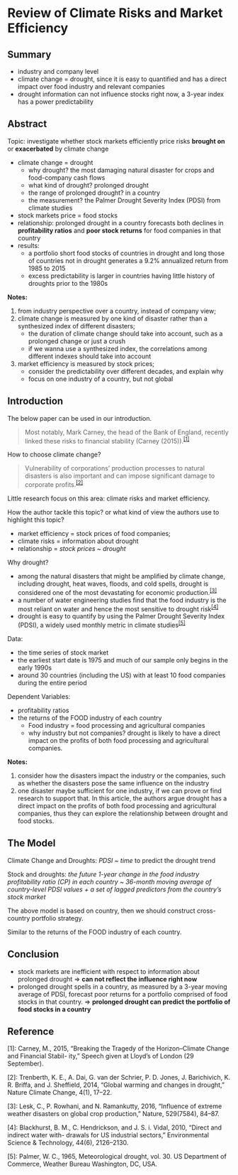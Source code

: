 # Review of Climate Risks and Market Efficiency

## Summary

* industry and company level
* climate change = drought, since it is easy to quantified and has a direct impact over food industry and relevant companies
* drought information can not influence stocks right now, a 3-year index has a power predictability

## Abstract

Topic: investigate whether stock markets efficiently price risks **brought on** or **exacerbated** by climate change

* climate change = drought
  * why drought? the most damaging natural disaster for crops and food-company cash flows
  * what kind of drought? prolonged drought
  * the range of prolonged drought? in a country
  * the measurement? the Palmer Drought Severity Index (PDSI) from climate studies
* stock markets price = food stocks
* relationship: prolonged drought in a country forecasts both declines in **profitability ratios** and **poor stock returns** for food companies in that country
* results:
  * a portfolio short food stocks of countries in drought and long those of countries not in drought generates a 9.2% annualized return from 1985 to 2015
  * excess predictability is larger in countries having little history of droughts prior to the 1980s

**Notes:**

1. from industry perspective over a country, instead of company view;
2. climate change is measured by one kind of disaster rather than a synthesized index of different disasters;
    * the duration of climate change should take into account, such as a prolonged change or just a crush
    * if we wanna use a synthesized index, the correlations among different indexes should take into account
3. market efficiency is measured by stock prices;
    * consider the predictability over different decades, and explain why
    * focus on one industry of a country, but not global

## Introduction

The below paper can be used in our introduction.
>Most notably, Mark Carney, the head of the Bank of England, recently linked these risks to financial stability (Carney (2015)).<sup>[[1]](#ft1)</sup>


How to choose climate change?
>Vulnerability of corporations’ production processes to natural disasters is also important and can impose significant damage to corporate profits.<sup>[[2]](#ft2)</sup>

Little research focus on this area: climate risks and market efficiency.

How the author tackle this topic? or what kind of view the authors use to highlight this topic?  

* market efficiency = stock prices of food companies;
* climate risks = information about drought
* relationship = *stock prices ~ drought*

Why drought? 

* among the natural disasters that might be amplified by climate
change, including drought, heat waves, floods, and cold spells, drought is considered one of the most devastating for economic production.<sup>[[3]](#ft3)</sup>
* a number of water engineering studies find that the food industry is the most reliant on water and hence the most sensitive to drought risk<sup>[[4]](#ft4)</sup>
*  drought is easy to quantify by using the Palmer Drought Severity Index (PDSI), a
widely used monthly metric in climate studies<sup>[[5]](#ft5)</sup>

Data:

* the time series of stock market
* the earliest start date is 1975 and much of our sample only begins in the early 1990s
* around 30 countries (including the US) with at least 10 food companies during the entire period

Dependent Variables:

* profitability ratios
* the returns of the FOOD industry of each country
  * Food industry = food processing and agricultural companies
  * why industry but not companies? drought is likely to have a direct impact on the profits of both food processing and agricultural companies.

**Notes:**

1. consider how the disasters impact the industry or the companies, such as whether the disasters pose the same influence on the industry
2. one disaster maybe sufficient for one industry, if we can prove or find research to support that. In this article, the authors argue drought has a direct impact on the profits of both food processing and agricultural companies, thus they can explore the relationship between drought and food stocks.


## The Model

Climate Change and Droughts:
*PDSI ~ time* to predict the drought trend

Stock and droughts:
*the future 1-year change in the food industry profitability ratio (CP) in each country ~ 36-month moving average of country-level PDSI values + a set of lagged predictors from the country’s stock market*

The above model is based on country, then we should construct cross-country portfolio strategy.

Similar to the returns of the FOOD industry of each country.

## Conclusion

* stock markets are inefficient with respect to information about prolonged drought => **can not reflect the influence right now**
* prolonged drought spells in a country, as measured by a 3-year moving average of PDSI, forecast poor returns for a portfolio comprised of food stocks in that country. => **prolonged drought can predict the portfolio of food stocks in a country**


## Reference

<a name="ft1">[1]</a>: Carney, M., 2015, “Breaking the Tragedy of the Horizon–Climate Change and Financial Stabil- ity,” Speech given at Lloyd’s of London (29 September).

<a name="ft2">[2]</a>: Trenberth, K. E., A. Dai, G. van der Schrier, P. D. Jones, J. Barichivich, K. R. Briffa, and J. Sheffield, 2014, “Global warming and changes in drought,” Nature Climate Change, 4(1), 17–22.

<a name="ft3">[3]</a>: Lesk, C., P. Rowhani, and N. Ramankutty, 2016, “Influence of extreme weather disasters on global crop production,” Nature, 529(7584), 84–87.

<a name="ft4">[4]</a>: Blackhurst, B. M., C. Hendrickson, and J. S. i. Vidal, 2010, “Direct and indirect water with- drawals for US industrial sectors,” Environmental Science & Technology, 44(6), 2126–2130.

<a name="ft5">[5]</a>: Palmer, W. C., 1965, Meteorological drought, vol. 30. US Department of Commerce, Weather Bureau Washington, DC, USA.